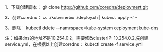 1、下载创建脚本：
git clone https://github.com/coredns/deployment.git

2、创建coredns：
cd ./kubernetes
./deploy.sh | kubectl apply -f -

3、删除：
kubectl delete --namespace=kube-system deployment kube-dns

注：如果dns的地址不是10.254.0.2，需要修改clusterIP: 10.254.0.2,先创建service.yml，在根据以上创建coredns：
kubectl create -f service.yml

